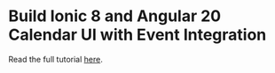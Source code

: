 # Build Ionic 8 and Angular 20 Calendar UI with Event Integration

Read the full tutorial [here](https://www.djamware.com/post/5a0bb8f780aca75eadc12d6b/build-ionic-8-and-angular-20-calendar-ui-with-event-integration).
